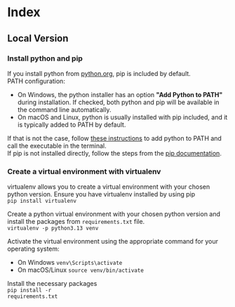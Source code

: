 # Index
## Local Version

### Install python and pip
If you install python from [python.org](https://www.python.org/downloads/), pip is included by default.<br>
PATH configuration:
- On Windows, the python installer has an option **"Add Python to PATH"** during installation. If checked, both python and pip will be available in the command line automatically.
- On macOS and Linux, python is usually installed with pip included, and it is typically added to PATH by default.

If that is not the case, follow [these instructions](https://realpython.com/add-python-to-path/) to add python to PATH and call the executable in the terminal.<br>
If pip is not installed directly, follow the steps from the [pip documentation](https://pip.pypa.io/en/stable/installation/).<br>


### Create a virtual environment with virtualenv
virtualenv allows you to create a virtual environment with your chosen python version. Ensure you have virtualenv installed by using pip<br>
<code>pip install virtualenv</code>

Create a python virtual environment with your chosen python version and install the packages from <code>requirements.txt</code> file.<br>
<code>virtualenv -p python3.13 venv</code>

Activate the virtual environment using the appropriate command for your operating system:<br>
- On Windows <code>venv\Scripts\activate</code>
- On macOS/Linux <code>source venv/bin/activate</code>


Install the necessary packages<br>
<code>pip install -r requirements.txt</code>
